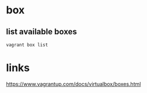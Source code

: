 # box

## list available boxes

```
vagrant box list
```

# links

https://www.vagrantup.com/docs/virtualbox/boxes.html
